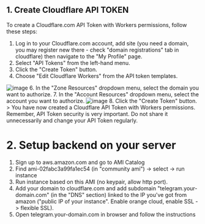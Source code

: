 ## 1. Create Cloudflare API TOKEN
To create a Cloudflare.com API Token with Workers permissions, follow these steps:

1. Log in to your Cloudflare.com account, add site (you need a domain, you may register new there - check "domain registrations" tab in cloudflare) then navigate to the "My Profile" page. 
2. Select "API Tokens" from the left-hand menu.
3. Click the "Create Token" button.
4. Choose "Edit Cloudflare Workers" from the API token templates.
<img style="max-width: 600px;" alt="image" src="https://user-images.githubusercontent.com/9513891/223635764-54bf4418-3571-49e4-8c41-a4d331f3d791.png">
6. In the "Zone Resources" dropdown menu, select the domain you want to authorize.
7. In the "Account Resources" dropdown menu, select the account you want to authorize.
<img style="max-width: 600px;" alt="image" src="https://user-images.githubusercontent.com/9513891/223635869-aabb8ca6-7933-4f48-920f-6579d29947a8.png">
8. Click the "Create Token" button.
> You have now created a Cloudflare API Token with Workers permissions. Remember, API Token security is very important. Do not share it unnecessarily and change your API Token regularly.

# 2. Setup backend on your server

1. Sign up to aws.amazon.com and go to AMI Catalog 
2. Find ami-02fabc3a99fa1ec54 (in "community ami") -> select -> run instance
3. Run instance based on this AMI (no keypair, allow http port).
4. Add your domain to cloudflare.com and add subdomain "telegram.your-domain.com" (in the "DNS" section) linked to the IP you've got from amazon ("public IP of your instance". Enable orange cloud, enable SSL -> flexible SSL).
5. Open telegram.your-domain.com in browser and follow the instructions
